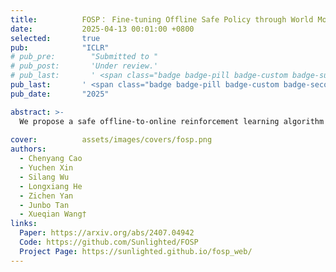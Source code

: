 ```yaml
---
title:          FOSP： Fine-tuning Offline Safe Policy through World Models
date:           2025-04-13 00:01:00 +0800
selected:       true
pub:            "ICLR"
# pub_pre:        "Submitted to "
# pub_post:       'Under review.'
# pub_last:       ' <span class="badge badge-pill badge-custom badge-success">Spotlight</span>'
pub_last:       ' <span class="badge badge-pill badge-custom badge-secondary">Conference</span>'
pub_date:       "2025"

abstract: >-
  We propose a safe offline-to-online reinforcement learning algorithm by leveraging world models. It ensures the agent safely moves in the environment during online fine-tuning. 
  
cover:          assets/images/covers/fosp.png
authors:
  - Chenyang Cao
  - Yuchen Xin
  - Silang Wu
  - Longxiang He
  - Zichen Yan
  - Junbo Tan
  - Xueqian Wang†
links:
  Paper: https://arxiv.org/abs/2407.04942
  Code: https://github.com/Sunlighted/FOSP
  Project Page: https://sunlighted.github.io/fosp_web/
---
```

